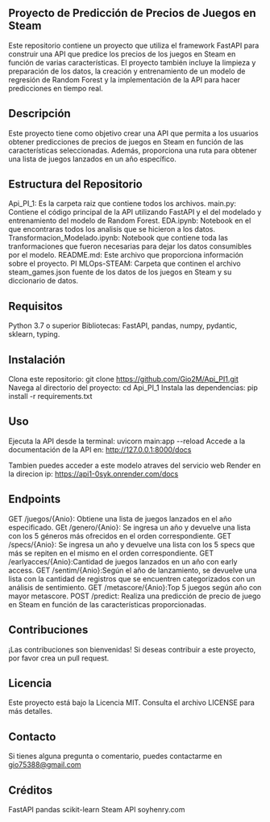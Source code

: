 ## Proyecto de Predicción de Precios de Juegos en Steam
Este repositorio contiene un proyecto que utiliza el framework FastAPI para construir una API que predice los precios de los juegos en Steam en función de varias características. El proyecto también incluye la limpieza y preparación de los datos, la creación y entrenamiento de un modelo de regresión de Random Forest y la implementación de la API para hacer predicciones en tiempo real.

## Descripción
Este proyecto tiene como objetivo crear una API que permita a los usuarios obtener predicciones de precios de juegos en Steam en función de las características seleccionadas. Además, proporciona una ruta para obtener una lista de juegos lanzados en un año específico.

## Estructura del Repositorio
Api_PI_1: Es la carpeta raiz que contiene todos los archivos.
main.py: Contiene el código principal de la API utilizando FastAPI y el del modelado y entrenamiento del modelo de Random Forest.
EDA.ipynb: Notebook en el que encontraras todos los analisis que se hicieron a los datos. 
Transformacion_Modelado.ipynb: Notebook que contiene toda las tranformaciones que fueron necesarias para dejar los datos consumibles por el modelo.
README.md: Este archivo que proporciona información sobre el proyecto.
PI MLOps-STEAM: Carpeta que continen el archivo steam_games.json fuente de los datos de los juegos en Steam y su diccionario de datos.

## Requisitos
Python 3.7 o superior
Bibliotecas: FastAPI, pandas, numpy, pydantic, sklearn, typing.

## Instalación
Clona este repositorio: git clone https://github.com/Gio2M/Api_PI1.git
Navega al directorio del proyecto: cd Api_PI_1
Instala las dependencias: pip install -r requirements.txt

## Uso
Ejecuta la API desde la terminal: uvicorn main:app --reload
Accede a la documentación de la API en: http://127.0.0.1:8000/docs

Tambien puedes acceder a este modelo atraves del servicio web Render en la direcion ip:  https://api1-0syk.onrender.com/docs

## Endpoints
GET /juegos/{Anio}: Obtiene una lista de juegos lanzados en el año especificado.
GEt /genero/{Anio}: Se ingresa un año y devuelve una lista con los 5 géneros más ofrecidos en el orden correspondiente.
GET /specs/{Anio}: Se ingresa un año y devuelve una lista con los 5 specs que más se repiten en el mismo en el orden correspondiente.
GET /earlyacces/{Anio}:Cantidad de juegos lanzados en un año con early access.
GET /sentim/{Anio}:Según el año de lanzamiento, se devuelve una lista con la cantidad de registros que se encuentren categorizados con un análisis de sentimiento.
GET /metascore/{Anio}:Top 5 juegos según año con mayor metascore.
POST /predict: Realiza una predicción de precio de juego en Steam en función de las características proporcionadas.

## Contribuciones
¡Las contribuciones son bienvenidas! Si deseas contribuir a este proyecto, por favor crea un pull request.

## Licencia
Este proyecto está bajo la Licencia MIT. Consulta el archivo LICENSE para más detalles.

## Contacto
Si tienes alguna pregunta o comentario, puedes contactarme en gio75388@gmail.com

## Créditos
FastAPI
pandas
scikit-learn
Steam API
soyhenry.com